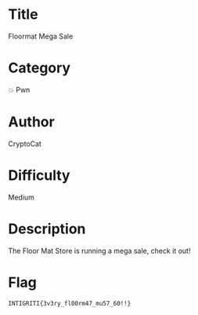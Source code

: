 # Title

Floormat Mega Sale

# Category

💥 Pwn

# Author

CryptoCat

# Difficulty

Medium

# Description

The Floor Mat Store is running a mega sale, check it out!

# Flag

`INTIGRITI{3v3ry_fl00rm47_mu57_60!!}`
